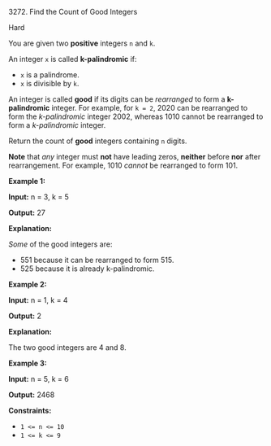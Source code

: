 3272\. Find the Count of Good Integers

Hard

You are given two **positive** integers `n` and `k`.

An integer `x` is called **k-palindromic** if:

*   `x` is a palindrome.
*   `x` is divisible by `k`.

An integer is called **good** if its digits can be _rearranged_ to form a **k-palindromic** integer. For example, for `k = 2`, 2020 can be rearranged to form the _k-palindromic_ integer 2002, whereas 1010 cannot be rearranged to form a _k-palindromic_ integer.

Return the count of **good** integers containing `n` digits.

**Note** that _any_ integer must **not** have leading zeros, **neither** before **nor** after rearrangement. For example, 1010 _cannot_ be rearranged to form 101.

**Example 1:**

**Input:** n = 3, k = 5

**Output:** 27

**Explanation:**

_Some_ of the good integers are:

*   551 because it can be rearranged to form 515.
*   525 because it is already k-palindromic.

**Example 2:**

**Input:** n = 1, k = 4

**Output:** 2

**Explanation:**

The two good integers are 4 and 8.

**Example 3:**

**Input:** n = 5, k = 6

**Output:** 2468

**Constraints:**

*   `1 <= n <= 10`
*   `1 <= k <= 9`